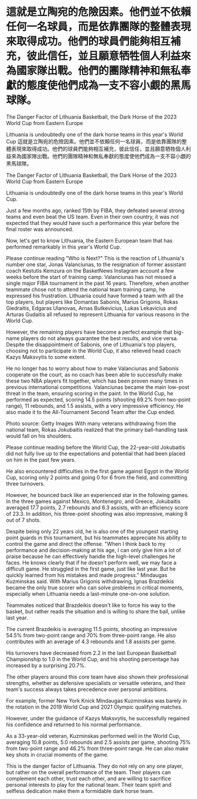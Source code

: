 #  這就是立陶宛的危險因素。他們並不依賴任何一名球員，而是依靠團隊的整體表現來取得成功。他們的球員們能夠相互補充，彼此信任，並且願意牺牲個人利益來為國家隊出戰。他們的團隊精神和無私奉獻的態度使他們成為一支不容小覷的黑馬球隊。

The Danger Factor of Lithuania Basketball, the Dark Horse of the 2023 World Cup from Eastern Europe

Lithuania is undoubtedly one of the dark horse teams in this year's World Cup 
  這就是立陶宛的危險因素。他們並不依賴任何一名球員，而是依靠團隊的整體表現來取得成功。他們的球員們能夠相互補充，彼此信任，並且願意牺牲個人利益來為國家隊出戰。他們的團隊精神和無私奉獻的態度使他們成為一支不容小覷的黑馬球隊。

The Danger Factor of Lithuania Basketball, the Dark Horse of the 2023 World Cup from Eastern Europe

Lithuania is undoubtedly one of the dark horse teams in this year's World Cup.

Just a few months ago, ranked 15th by FIBA, they defeated several strong teams and even beat the US team. Even in their own country, it was not expected that they would have such a performance this year before the final roster was announced.

Now, let's get to know Lithuania, the Eastern European team that has performed remarkably in this year's World Cup.

Please continue reading "Who is Next?" This is the reaction of Lithuania's number one star, Jonas Valanciunas, to the resignation of former assistant coach Kestutis Kemzura on the BasketNews Instagram account a few weeks before the start of training camp. Valanciunas has not missed a single major FIBA tournament in the past 16 years. Therefore, when another teammate chose not to attend the national team training camp, he expressed his frustration. Lithuania could have formed a team with all the top players, but players like Domantas Sabonis, Marius Grigonis, Rokas Giedraitis, Edgaras Ulanovas, Arnas Butkevicius, Lukas Lekavicius and Arturas Gudaitis all refused to represent Lithuania for various reasons in the World Cup.

However, the remaining players have become a perfect example that big-name players do not always guarantee the best results, and vice versa. Despite the disappointment of Sabonis, one of Lithuania's top players, choosing not to participate in the World Cup, it also relieved head coach Kazys Maksvytis to some extent.

He no longer has to worry about how to make Valanciunas and Sabonis cooperate on the court, as no coach has been able to successfully make these two NBA players fit together, which has been proven many times in previous international competitions. Valanciunas became the main low-post threat in the team, ensuring scoring in the paint. In the World Cup, he performed as expected, scoring 14.5 points (shooting 69.2% from two-point range), 11 rebounds, and 1.5 assists, with a very impressive efficiency. He also made it to the All-Tournament Second Team after the Cup ended.

Photo source: Getty Images With many veterans withdrawing from the national team, Rokas Jokubaitis realized that the primary ball-handling task would fall on his shoulders.

Please continue reading before the World Cup, the 22-year-old Jokubaitis did not fully live up to the expectations and potential that had been placed on him in the past few years.

He also encountered difficulties in the first game against Egypt in the World Cup, scoring only 2 points and going 0 for 6 from the field, and committing three turnovers.

However, he bounced back like an experienced star in the following games. In the three games against Mexico, Montenegro, and Greece, Jokubaitis averaged 17.7 points, 2.7 rebounds and 6.3 assists, with an efficiency score of 23.3. In addition, his three-point shooting was also impressive, making 8 out of 7 shots.

Despite being only 22 years old, he is also one of the youngest starting point guards in this tournament, but his teammates appreciate his ability to control the game and direct the offense. "When I think back to my performance and decision-making at his age, I can only give him a lot of praise because he can effectively handle the high-level challenges he faces. He knows clearly that if he doesn't perform well, we may face a difficult game. He struggled in the first game, just like last year. But he quickly learned from his mistakes and made progress." Mindaugas Kuzminskas said. With Marius Grigonis withdrawing, Ignas Brazdeikis became the only true scorer who can solve problems in critical moments, especially when Lithuania needs a last-minute one-on-one solution.

Teammates noticed that Brazdeikis doesn't like to force his way to the basket, but rather reads the situation and is willing to share the ball, unlike last year.

The current Brazdeikis is averaging 11.5 points, shooting an impressive 54.5% from two-point range and 70% from three-point range. He also contributes with an average of 4.3 rebounds and 1.8 assists per game.

His turnovers have decreased from 2.2 in the last European Basketball Championship to 1.0 in the World Cup, and his shooting percentage has increased by a surprising 20.7%.

The other players around this core team have also shown their professional strengths, whether as defensive specialists or versatile veterans, and their team's success always takes precedence over personal ambitions.

For example, former New York Knick Mindaugas Kuzminskas was barely in the rotation in the 2019 World Cup and 2021 Olympic qualifying matches.

However, under the guidance of Kazys Maksvytis, he successfully regained his confidence and returned to his normal performance.

As a 33-year-old veteran, Kuzminskas performed well in the World Cup, averaging 10.8 points, 5.0 rebounds and 2.5 assists per game, shooting 75% from two-point range and 46.2% from three-point range. He can also make key shots in crucial moments of the game.

This is the danger factor of Lithuania. They do not rely on any one player, but rather on the overall performance of the team. Their players can complement each other, trust each other, and are willing to sacrifice personal interests to play for the national team. Their team spirit and selfless dedication make them a formidable dark horse team.